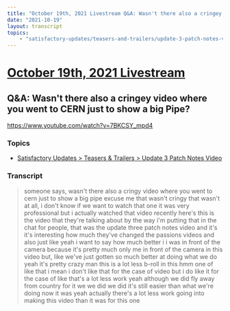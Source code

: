 ```yaml
---
title: "October 19th, 2021 Livestream Q&A: Wasn't there also a cringey video where you went to CERN just to show a big Pipe?"
date: "2021-10-19"
layout: transcript
topics:
    - "satisfactory-updates/teasers-and-trailers/update-3-patch-notes-video"
---
```

# [October 19th, 2021 Livestream](../2021-10-19.md)
## Q&A: Wasn't there also a cringey video where you went to CERN just to show a big Pipe?
https://www.youtube.com/watch?v=7BKCSY_mpd4

### Topics
* [Satisfactory Updates > Teasers & Trailers > Update 3 Patch Notes Video](../topics/satisfactory-updates/teasers-and-trailers/update-3-patch-notes-video.md)

### Transcript

> someone says, wasn't there also a cringy video where you went to cern just to show a big pipe excuse me that wasn't cringy that wasn't at all, i don't know if we want to watch that one it was very professional but i actually watched that video recently here's this is the video that they're talking about by the way i'm putting that in the chat for people, that was the update three patch notes video and it's it's interesting how much they've changed the passions videos and also just like yeah i want to say how much better i i was in front of the camera because it's pretty much only me in front of the camera in this video but, like we've just gotten so much better at doing what we do yeah it's pretty crazy man this is a lot less b-roll in this hmm one of like that i mean i don't like that for the case of video but i do like it for the case of like that's a lot less work yeah although we did fly away from country for it we we did we did it's still easier than what we're doing now it was yeah actually there's a lot less work going into making this video than it was for this one

